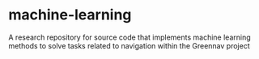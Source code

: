 # machine-learning
A research repository for source code that implements machine learning methods to solve tasks related to navigation within the Greennav project

